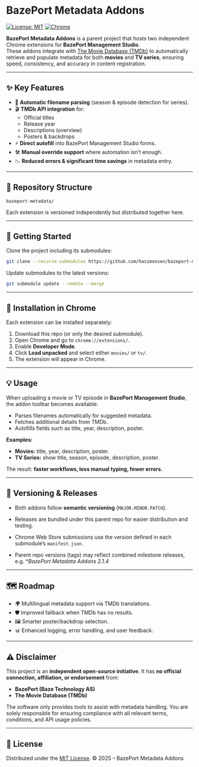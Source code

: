 # BazePort Metadata Addons

[![License: MIT](https://img.shields.io/badge/License-MIT-blue.svg)](LICENSE) 
[![Chrome](https://img.shields.io/badge/Chrome-Extension-green)](https://chromewebstore.google.com/detail/bazeport-metadata-via-tmd/bnppmokjongpmmjlacooabfjcgdebfdc?authuser=0&hl=no)

**BazePort Metadata Addons** is a parent project that hosts two independent Chrome extensions for **BazePort Management Studio**.  
These addons integrate with [The Movie Database (TMDb)](https://www.themoviedb.org/) to automatically retrieve and populate metadata for both **movies** and **TV series**, ensuring speed, consistency, and accuracy in content registration.

---

## ✨ Key Features

- 🔎 **Automatic filename parsing** (season & episode detection for series).  
- 🎬 **TMDb API integration** for:
  - Official titles  
  - Release year  
  - Descriptions (overview)  
  - Posters & backdrops  
- ⚡ **Direct autofill** into BazePort Management Studio forms.  
- 🛠 **Manual override support** where automation isn’t enough.  
- 📉 **Reduced errors & significant time savings** in metadata entry.  

---

## 📂 Repository Structure

```text
bazeport-metadata/

````

Each extension is versioned independently but distributed together here.

---

## 🚀 Getting Started

Clone the project including its submodules:

```bash
git clone --recurse-submodules https://github.com/hasimonsen/bazeport-metadata.git
```

Update submodules to the latest versions:

```bash
git submodule update --remote --merge
```

---

## 🔧 Installation in Chrome

Each extension can be installed separately:

1. Download this repo (or only the desired submodule).
2. Open Chrome and go to `chrome://extensions/`.
3. Enable **Developer Mode**.
4. Click **Load unpacked** and select either `movies/` or `tv/`.
5. The extension will appear in Chrome.

---

## 💡 Usage

When uploading a movie or TV episode in **BazePort Management Studio**, the addon toolbar becomes available:

* Parses filenames automatically for suggested metadata.
* Fetches additional details from TMDb.
* Autofills fields such as title, year, description, poster.

**Examples:**

* **Movies:** title, year, description, poster.
* **TV Series:** show title, season, episode, description, poster.

The result: **faster workflows, less manual typing, fewer errors.**

---

## 🔖 Versioning & Releases

* Both addons follow **semantic versioning** (`MAJOR.MINOR.PATCH`).

* Releases are bundled under this parent repo for easier distribution and testing.

* Chrome Web Store submissions use the version defined in each submodule’s `manifest.json`.

* Parent repo versions (tags) may reflect combined milestone releases, e.g. **BazePort Metadata Addons 2.1.4*

---

## 🗺 Roadmap

* 🌍 Multilingual metadata support via TMDb translations.
* 🛡 Improved fallback when TMDb has no results.
* 🖼 Smarter poster/backdrop selection.
* 📊 Enhanced logging, error handling, and user feedback.

---

## ⚠️ Disclaimer

This project is an **independent open-source initiative**.
It has **no official connection, affiliation, or endorsement** from:

* **BazePort (Baze Technology AS)**
* **The Movie Database (TMDb)**

The software only provides tools to assist with metadata handling.
You are solely responsible for ensuring compliance with all relevant terms, conditions, and API usage policies.

---

## 📜 License

Distributed under the [MIT License](LICENSE).
© 2025 – BazePort Metadata Addons
